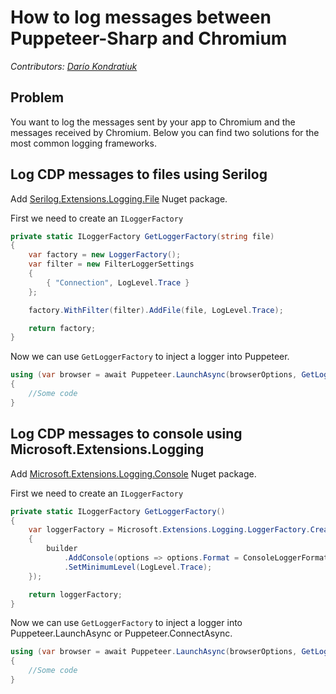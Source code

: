 # How to log messages between Puppeteer-Sharp and Chromium

_Contributors: [Darío Kondratiuk](https://www.hardkoded.com/)_

## Problem

You want to log the messages sent by your app to Chromium and the messages received by Chromium. Below you can find two solutions for the most common logging frameworks.

## Log CDP messages to files using Serilog

Add [Serilog.Extensions.Logging.File](https://www.nuget.org/packages/Serilog.Extensions.Logging.File/) Nuget package.

First we need to create an `ILoggerFactory`

```cs
private static ILoggerFactory GetLoggerFactory(string file)
{
    var factory = new LoggerFactory();
    var filter = new FilterLoggerSettings
    {
        { "Connection", LogLevel.Trace }
    };

    factory.WithFilter(filter).AddFile(file, LogLevel.Trace);

    return factory;
}
```

Now we can use `GetLoggerFactory` to inject a logger into Puppeteer.

```cs
using (var browser = await Puppeteer.LaunchAsync(browserOptions, GetLoggerFactory(fileName)))
{
    //Some code
}
```

## Log CDP messages to console using Microsoft.Extensions.Logging

Add [Microsoft.Extensions.Logging.Console](https://www.nuget.org/packages/Microsoft.Extensions.Logging.Console) Nuget package.

First we need to create an `ILoggerFactory`

```cs
private static ILoggerFactory GetLoggerFactory()
{
    var loggerFactory = Microsoft.Extensions.Logging.LoggerFactory.Create(builder =>
    {
        builder
            .AddConsole(options => options.Format = ConsoleLoggerFormat.Systemd)
            .SetMinimumLevel(LogLevel.Trace);
    });

    return loggerFactory;
}
```

Now we can use `GetLoggerFactory` to inject a logger into Puppeteer.LaunchAsync or Puppeteer.ConnectAsync.

```cs
using (var browser = await Puppeteer.LaunchAsync(browserOptions, GetLoggerFactory()))
{
    //Some code
}
```
